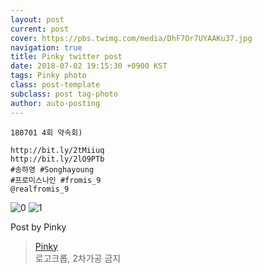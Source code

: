 ```yaml
---
layout: post
current: post
cover: https://pbs.twimg.com/media/DhF7Or7UYAAKu37.jpg
navigation: true
title: Pinky twitter post
date: 2018-07-02 19:15:30 +0900 KST
tags: Pinky photo
class: post-template
subclass: post tag-photo
author: auto-posting
---
```


```  
180701 4회 약속회)  
  
http://bit.ly/2tMiiuq   
http://bit.ly/2lO9PTb   
#송하영 #Songhayoung  
#프로미스나인 #fromis_9  
@realfromis_9  

```

![0](https://pbs.twimg.com/media/DhF7OOyUcAEAlDT.jpg)
![1](https://pbs.twimg.com/media/DhF7Or7UYAAKu37.jpg)


Post by Pinky

> [Pinky](https://twitter.com/pinkypic7)  
  로고크롭, 2차가공 금지